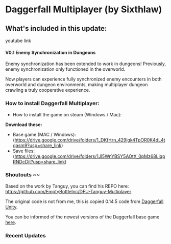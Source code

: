 # Daggerfall Multiplayer (by Sixthlaw)

##  What's included in this update: 
youtube link

#### V0.1 Enemy Synchronization in Dungeons
Enemy synchronization has been extended to work in dungeons! Previously, enemy synchronization only functioned in the overworld. 

Now players can experience fully synchronized enemy encounters in both overworld and dungeon environments, making multiplayer dungeon crawling a truly cooperative experience.

### How to install Daggerfall Multiplayer:
- How to install the game on steam (Windows / Mac): 

**Download these:**
- Base game (MAC / Windows): (https://drive.google.com/drive/folders/1_DKfrtrn_429lgk4TpOR0K4dL4tqasm9?usp=share_link)
- Save files: (https://drive.google.com/drive/folders/1Jl5WnYBSY5AOtX_0pMz68LiqpRNDcDit?usp=share_link)


### Shoutouts ~~

Based on the work by Tanguy, you can find his REPO here: https://github.com/EmptyBottleInc/DFU-Tanguy-Multiplayer

The original code is not from me, this is copied 0.14.5 code from [Daggerfall Unity](https://github.com/Interkarma/daggerfall-unity).

You can be informed of the newest versions of the Daggerfall base game [here](https://www.dfworkshop.net/).

### Recent Updates


